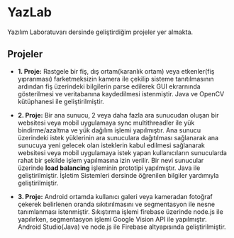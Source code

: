# YazLab
 Yazılım Laboratuvarı dersinde geliştirdiğim projeler yer almakta.

## Projeler

- **1. Proje:** Rastgele bir fiş, dış ortam(karanlık ortam) veya etkenler(fiş yıpranması) farketmeksizin kamera ile çekilip sisteme tanıtılmasının ardından fiş üzerindeki bilgilerin parse edilerek GUI ekrarnında gösterilmesi ve veritabanına kaydedilmesi istenmiştir. Java ve OpenCV kütüphanesi ile geliştirilmiştir.

- **2. Proje:** Bir ana sunucu, 2 veya daha fazla ara sunucudan oluşan bir websitesi veya mobil uygulamaya sync multithreadler ile yük bindirme/azaltma ve yük dağılım işlemi yapılmıştır. Ana sunucu üzerindeki istek yüklerinin ara sunuculara dağıtılması sağlanarak ana sunucuya yeni gelecek olan isteklerin kabul edilmesi sağlanarak websitesi veya mobil uygulamaya istek yapan kullanıcıların sunucularda rahat bir şekilde işlem yapılmasına izin verilir. Bir nevi sunucular üzerinde **load balancing** işleminin prototipi yapılmıştır. Java ile geliştirilmiştir. İşletim Sistemleri dersinde öğrenilen bilgiler yardımıyla geliştirilmiştir. 

- **3. Proje:** Android ortamda kullanıcı galeri veya kameradan fotoğraf çekerek belirlenen oranda sıkıtırılmasını ve segmentasyon ile nesne tanımlanması istenmiştir. Sıkıştırma işlemi firebase üzerinde node.js ile yapılırken, segmentasyon işlemi Google Vision API ile yapılmıştır. Android Studio(Java) ve node.js ile Firebase altyapısında geliştirilmiştir.
